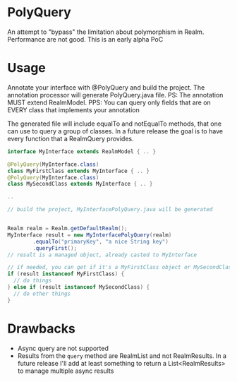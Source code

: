 # PolyQuery
An attempt to "bypass" the limitation about polymorphism in Realm. Performance are not good. This is an early alpha PoC


# Usage
Annotate your interface with @PolyQuery and build the project.
The annotation processor will generate <YourInterface>PolyQuery.java file.
PS: The annotation MUST extend RealmModel.
PPS: You can query only fields that are on EVERY class that implements your annotation

The generated file will include equalTo and notEqualTo methods, that one can use to query a group of classes.
In a future release the goal is to have every function that a RealmQuery provides.

```Java
interface MyInterface extends RealmModel { .. }

@PolyQuery(MyInterface.class)
class MyFirstClass extends MyInterface { .. }
@PolyQuery(MyInterface.class)
class MySecondClass extends MyInterface { .. }

..

// build the project, MyInterfacePolyQuery.java will be generated


Realm realm = Realm.getDefaultRealm();
MyInterface result = new MyInterfacePolyQuery(realm)
        .equalTo("primaryKey", "a nice String key")
        .queryFirst();
// result is a managed object, already casted to MyInterface

// if needed, you can get if it's a MyFirstClass object or MySecondClass object with instanceof
if (result instanceof MyFirstClass) {
  // do things
} else if (result instanceof MySecondClass) {
  // do other things
}

```

# Drawbacks
 - Async query are not supported
 - Results from the `query` method are RealmList and not RealmResults. In a future release I'll add at least something to return a List<RealmResults<T>> to manage multiple async results
